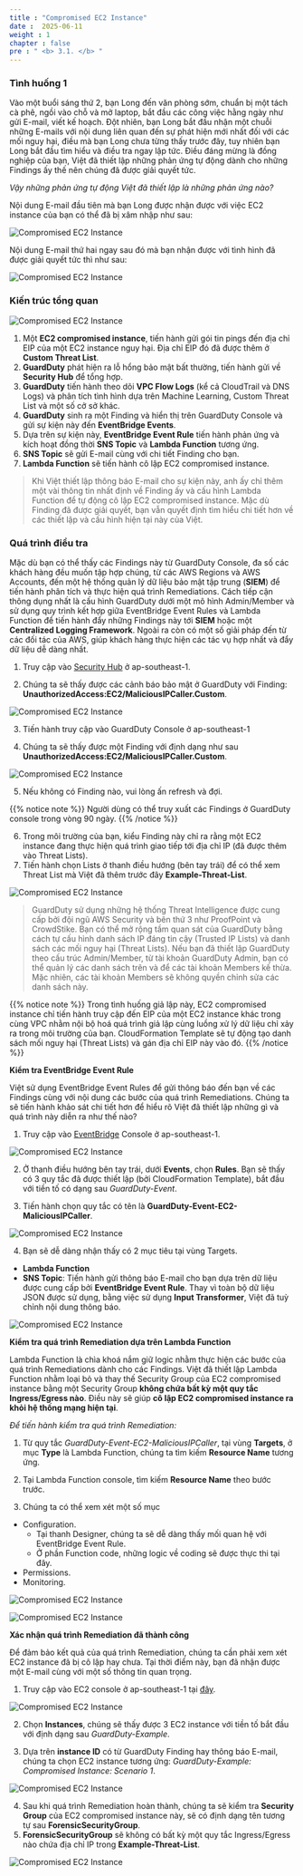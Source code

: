 ```yaml
---
title : "Compromised EC2 Instance"
date :  2025-06-11
weight : 1 
chapter : false
pre : " <b> 3.1. </b> "
---
```


### Tình huống 1
Vào một buổi sáng thứ 2, bạn Long đến văn phòng sớm, chuẩn bị một tách cà phê, ngồi vào chỗ và mở laptop, bắt đầu các công việc hằng ngày như gửi E-mail, viết kế hoạch. Đột nhiên, bạn Long bắt đầu nhận một chuỗi những E-mails với nội dung liên quan đến sự phát hiện mới nhất đối với các mối nguy hại, điều mà bạn Long chưa từng thấy trước đây, tuy nhiên bạn Long bắt đầu tìm hiểu và điều tra ngay lập tức. Điều đáng mừng là đồng nghiệp của bạn, Việt đã thiết lập những phản ứng tự động dành cho những Findings ấy thế nên chúng đã được giải quyết tức.

*Vậy những phản ứng tự động Việt đã thiết lập là những phản ứng nào?*

Nội dung E-mail đầu tiên mà bạn Long được nhận được với việc EC2 instance của bạn có thể đã bị xâm nhập như sau:

![Compromised EC2 Instance](/images/3.attack/3.1/1.png)

Nội dung E-mail thứ hai ngay sau đó mà bạn nhận được với tình hình đã được giải quyết tức thì như sau:

![Compromised EC2 Instance](/images/3.attack/3.1/2.png)

### Kiến trúc tổng quan

![Compromised EC2 Instance](/images/3.attack/3.1/CompromisedEC2-1.png) 

1. Một **EC2 compromised instance**, tiến hành gửi gói tin pings đến địa chỉ EIP của một EC2 instance nguy hại. Địa chỉ EIP đó đã được thêm ở **Custom Threat List**.
2. **GuardDuty** phát hiện ra lỗ hổng bảo mật bất thường, tiến hành gửi về **Security Hub** để tổng hợp.
3. **GuardDuty** tiến hành theo dõi **VPC Flow Logs** (kể cả CloudTrail và DNS Logs) và phân tích tình hình dựa trên Machine Learning, Custom Threat List và một số cở sở khác.
4. **GuardDuty** sinh ra một Finding và hiển thị trên GuardDuty Console và gửi sự kiện này đến **EventBridge Events**.
5. Dựa trên sự kiện này, **EventBridge Event Rule** tiến hành phản ứng và kích hoạt đồng thời **SNS Topic** và **Lambda Function** tương ứng.
6. **SNS Topic** sẽ gửi E-mail cùng với chi tiết Finding cho bạn.
7. **Lambda Function** sẽ tiến hành cô lập EC2 compromised instance.

> Khi Việt thiết lập thông báo E-mail cho sự kiện này, anh ấy chỉ thêm một vài thông tin nhất định về Finding ấy và cấu hình Lambda Function để tự động cô lập EC2 compromised instance. Mặc dù Finding đã được giải quyết, bạn vẫn quyết định tìm hiểu chi tiết hơn về các thiết lập và cấu hình hiện tại này của Việt.

### Quá trình điều tra
Mặc dù bạn có thể thấy các Findings này từ GuardDuty Console, đa số các khách hàng đều muốn tập hợp chúng, từ các AWS Regions và AWS Accounts, đến một hệ thống quản lý dữ liệu bảo mật tập trung (**SIEM**) để tiến hành phân tích và thực hiện quá trình Remediations. Cách tiếp cận thông dụng nhất là cấu hình GuardDuty dưới một mô hình Admin/Member và sử dụng quy trình kết hợp giữa EventBridge Event Rules và Lambda Function để tiến hành đẩy những Findings này tới **SIEM** hoặc một **Centralized Logging Framework**. Ngoài ra còn có một số giải pháp đến từ các đối tác của AWS, giúp khách hàng thực hiện các tác vụ hợp nhất và đẩy dữ liệu dễ dàng nhất.

1. Truy cập  vào [Security Hub](https://ap-southeast-1.console.aws.amazon.com/securityhub/home?region=ap-southeast-1#/) ở ap-southeast-1.

2. Chúng ta sẽ thấy được các cảnh báo bảo mật ở GuardDuty với Finding: **UnauthorizedAccess:EC2/MaliciousIPCaller.Custom**.

![Compromised EC2 Instance](/images/3.attack/3.1/hub.png)

3. Tiến hành truy cập vào GuardDuty Console ở ap-southeast-1

4. Chúng ta sẽ thấy được một Finding với định dạng như sau **UnauthorizedAccess:EC2/MaliciousIPCaller.Custom**.

![Compromised EC2 Instance](/images/3.attack/3.1/4.png)

5. Nếu không có Finding nào, vui lòng ấn refresh và đợi.

{{% notice note %}}
Người dùng có thể truy xuất các Findings ở GuardDuty console trong vòng 90 ngày.
{{% /notice %}}

6. Trong môi trường của bạn, kiểu Finding này chỉ ra rằng một EC2 instance đang thực hiện quá trình giao tiếp tới địa chỉ IP (đã được thêm vào Threat Lists).
7. Tiến hành chọn Lists ở thanh điều hướng (bên tay trái) để có thể xem Threat List mà Việt đã thêm trước đây **Example-Threat-List**.

![Compromised EC2 Instance](/images/3.attack/3.1/5.png)

> GuardDuty sử dụng những hệ thống Threat Intelligence được cung cấp bởi đội ngũ AWS Security và bên thứ 3 như ProofPoint và CrowdStike. Bạn có thể mở rộng tầm quan sát của GuardDuty bằng cách tự cấu hình danh sách IP đáng tin cậy (Trusted IP Lists) và danh sách các mối nguy hại (Threat Lists). Nếu bạn đã thiết lập GuardDuty theo cấu trúc Admin/Member, từ tài khoản GuardDuty Admin, bạn có thể quản lý các danh sách trên và để các tài khoản Members kế thừa. Mặc nhiên, các tài khoản Members sẽ không quyền chỉnh sửa các danh sách này.

{{% notice note %}}
Trong tình huống giả lập này, EC2 compromised instance chỉ tiến hành truy cập đến EIP của một EC2 instance khác trong cùng VPC nhằm nội bộ hoá quá trình giả lập cùng luồng xử lý dữ liệu chỉ xảy ra trong môi trường của bạn. CloudFormation Template sẽ tự động tạo danh sách mối nguy hại (Threat Lists) và gán địa chỉ EIP này vào đó.
{{% /notice %}}

**Kiểm tra EventBridge Event Rule**

Việt sử dụng EventBridge Event Rules để gửi thông báo đến bạn về các Findings cùng với nội dung các bước của quá trình Remediations. Chúng ta sẽ tiến hành khảo sát chi tiết hơn để hiểu rõ Việt đã thiết lập những gì và quá trình này diễn ra như thế nào?

1. Truy cập vào [EventBridge](https://ap-southeast-1.console.aws.amazon.com/events/home?region=ap-southeast-1#/) Console ở ap-southeast-1.

![Compromised EC2 Instance](/images/3.attack/3.1/6.png)

2. Ở thanh điều hướng bên tay trái, dưới **Events**, chọn **Rules**. Bạn sẽ thấy có 3 quy tắc đã được thiết lập (bởi CloudFormation Template), bắt đầu với tiền tố có dạng sau *GuardDuty-Event*.

3. Tiến hành chọn quy tắc có tên là **GuardDuty-Event-EC2-MaliciousIPCaller**.

![Compromised EC2 Instance](/images/3.attack/3.1/7.png)

4. Bạn sẽ dễ dàng nhận thấy có 2 mục tiêu tại vùng Targets.
- **Lambda Function**
- **SNS Topic**: Tiến hành gửi thông báo E-mail cho bạn dựa trên dữ liệu được cung cấp bởi **EventBridge Event Rule**. Thay vì toàn bộ dữ liệu JSON được sử dụng, bằng việc sử dụng **Input Transformer**, Việt đã tuỳ chỉnh nội dung thông báo.

![Compromised EC2 Instance](/images/3.attack/3.1/8.png)

**Kiểm tra quá trình Remediation dựa trên Lambda Function**

Lambda Function là chìa khoá nắm giữ logic nhằm thực hiện các bước của quá trình Remediations dành cho các Findings. Việt đã thiết lập Lambda Function nhằm loại bỏ và thay thế Security Group của EC2 compromised instance bằng một Security Group **không chứa bất kỳ một quy tắc Ingress/Egress nào**. Điều này sẽ giúp **cô lập EC2 compromised instance ra khỏi hệ thống mạng hiện tại**.

*Để tiến hành kiểm tra quá trình Remediation:*
1. Từ quy tắc *GuardDuty-Event-EC2-MaliciousIPCaller*, tại vùng **Targets**, ở mục **Type** là Lambda Function, chúng ta tìm kiếm **Resource Name** tương ứng.
2. Tại Lambda Function console, tìm kiếm **Resource Name** theo bước trước.

3. Chúng ta có thể xem xét một số mục
- Configuration.
  + Tại thanh Designer, chúng ta sẽ dễ dàng thấy mối quan hệ với EventBridge Event Rule.
  + Ở phần Function code, những logic về coding sẽ được thực thi tại đây.
- Permissions.
- Monitoring.

![Compromised EC2 Instance](/images/3.attack/3.1/9.png)

![Compromised EC2 Instance](/images/3.attack/3.1/10.png)


**Xác nhận quá trình Remediation đã thành công**

Để đảm bảo kết quả của quá trình Remediation, chúng ta cần phải xem xét EC2 instance đã bị cô lập hay chưa. Tại thời điểm này, bạn đã nhận được một E-mail cùng với một số thông tin quan trọng.

1. Truy cập vào EC2 console ở ap-southeast-1 tại [đây](https://ap-southeast-1.console.aws.amazon.com/ec2/home?region=ap-southeast-1#Overview:).

![Compromised EC2 Instance](/images/3.attack/3.1/11.png)

2. Chọn **Instances**, chúng sẽ thấy được 3 EC2 instance với tiền tố bắt đầu với định dạng sau *GuardDuty-Example*.

3. Dựa trên **instance ID** có từ GuardDuty Finding hay thông báo E-mail, chúng ta chọn EC2 instance tương ứng: *GuardDuty-Example: Compromised Instance: Scenario 1*.

![Compromised EC2 Instance](/images/3.attack/3.1/12.png)

4. Sau khi quá trình Remediation hoàn thành, chúng ta sẽ kiểm tra **Security Group** của EC2 compromised instance này, sẽ có định dạng tên tương tự sau **ForensicSecurityGroup**.
5. **ForensicSecurityGroup** sẽ không có bất kỳ một quy tắc Ingress/Egress nào chứa địa chỉ IP trong **Example-Threat-List**.

![Compromised EC2 Instance](/images/3.attack/3.1/13.png)



